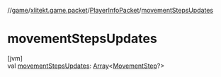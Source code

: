 //[game](../../../index.md)/[xlitekt.game.packet](../index.md)/[PlayerInfoPacket](index.md)/[movementStepsUpdates](movement-steps-updates.md)

# movementStepsUpdates

[jvm]\
val [movementStepsUpdates](movement-steps-updates.md): [Array](https://kotlinlang.org/api/latest/jvm/stdlib/kotlin/-array/index.html)&lt;[MovementStep](../../xlitekt.game.actor.movement/-movement-step/index.md)?&gt;
